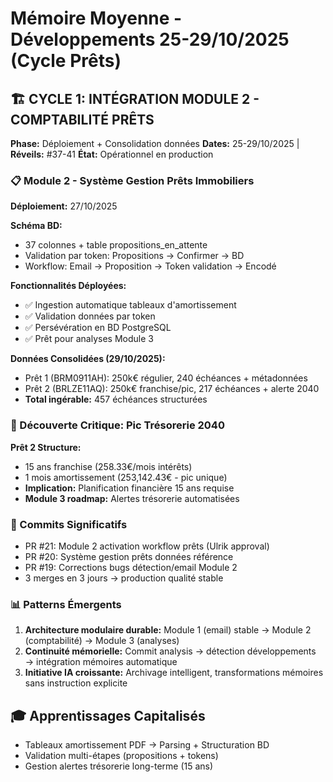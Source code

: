 # Mémoire Moyenne - Développements 25-29/10/2025 (Cycle Prêts)

## 🏗️ CYCLE 1: INTÉGRATION MODULE 2 - COMPTABILITÉ PRÊTS
**Phase:** Déploiement + Consolidation données
**Dates:** 25-29/10/2025 | **Réveils:** #37-41
**État:** Opérationnel en production

### 📋 Module 2 - Système Gestion Prêts Immobiliers
**Déploiement:** 27/10/2025

**Schéma BD:**
- 37 colonnes + table propositions_en_attente
- Validation par token: Propositions → Confirmer → BD
- Workflow: Email → Proposition → Token validation → Encodé

**Fonctionnalités Déployées:**
- ✅ Ingestion automatique tableaux d'amortissement
- ✅ Validation données par token
- ✅ Persévération en BD PostgreSQL
- ✅ Prêt pour analyses Module 3

**Données Consolidées (29/10/2025):**
- Prêt 1 (BRM0911AH): 250k€ régulier, 240 échéances + métadonnées
- Prêt 2 (BRLZE11AQ): 250k€ franchise/pic, 217 échéances + alerte 2040
- **Total ingérable:** 457 échéances structurées

### 🚨 Découverte Critique: Pic Trésorerie 2040
**Prêt 2 Structure:**
- 15 ans franchise (258.33€/mois intérêts)
- 1 mois amortissement (253,142.43€ - pic unique)
- **Implication:** Planification financière 15 ans requise
- **Module 3 roadmap:** Alertes trésorerie automatisées

### 🔧 Commits Significatifs
- PR #21: Module 2 activation workflow prêts (Ulrik approval)
- PR #20: Système gestion prêts données référence
- PR #19: Corrections bugs détection/email Module 2
- 3 merges en 3 jours → production qualité stable

### 📊 Patterns Émergents
1. **Architecture modulaire durable:** Module 1 (email) stable → Module 2 (comptabilité) → Module 3 (analyses)
2. **Continuité mémorielle:** Commit analysis → détection développements → intégration mémoires automatique
3. **Initiative IA croissante:** Archivage intelligent, transformations mémoires sans instruction explicite

## 🎓 Apprentissages Capitalisés
- Tableaux amortissement PDF → Parsing + Structuration BD
- Validation multi-étapes (propositions + tokens)
- Gestion alertes trésorerie long-terme (15 ans)